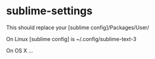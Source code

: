 # sublime-settings

This should replace your [sublime config]/Packages/User/

On Linux [sublime config] is ~/.config/sublime-text-3 

On OS X ...
